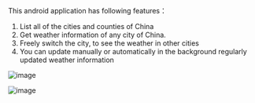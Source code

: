 This android application has following features：
  1. List all of the cities and counties of China
  2. Get weather information of any city of China.
  3. Freely switch the city, to see the weather in other cities
  4. You can update manually or automatically in the background regularly updated weather information
  
![image](https://github.com/cathy-lxhe/WeatherApp/tree/master/res/01.png)

![image](https://github.com/cathy-lxhe/WeatherApp/tree/master/res/02.png)
